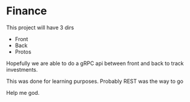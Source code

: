 # Finance

This project will have 3 dirs
- Front
- Back
- Protos

Hopefully we are able to do a gRPC api between front and back to track investments.

This was done for learning purposes. Probably REST was the way to go

Help me god.
